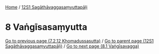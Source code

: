 
[Home](/) / [12S1 Sagāthāvaggasaṃyuttapāḷi](../12S1.md)

# 8 Vaṅgīsasaṃyutta


[Go to previous page (7.2.12 Khomadussasutta)](7/7.2/7.2.12.md) / [Go to parent page (12S1 Sagāthāvaggasaṃyuttapāḷi)](0.md) / [Go to next page (8.1 Vaṅgīsavagga)](8/8.1.md)


